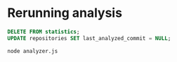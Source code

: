 # Rerunning analysis
```SQL
DELETE FROM statistics;
UPDATE repositories SET last_analyzed_commit = NULL;
```

```bash
node analyzer.js
```